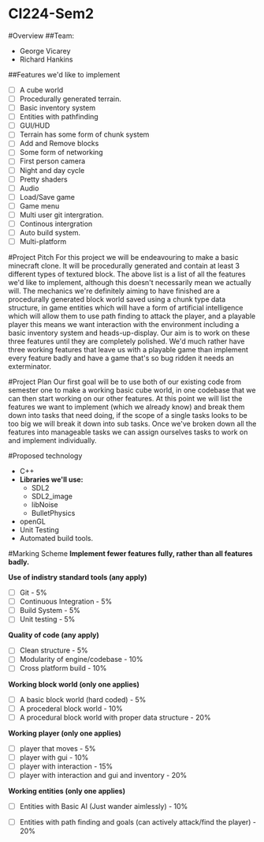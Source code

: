 # CI224-Sem2 

#Overview
##Team:
- George Vicarey
- Richard Hankins

##Features we'd like to implement

- [ ] A cube world
- [ ] Procedurally generated terrain.
- [ ] Basic inventory system
- [ ] Entities with pathfinding
- [ ] GUI/HUD
- [ ] Terrain has some form of chunk system
- [ ] Add and Remove blocks
- [ ] Some form of networking
- [ ] First person camera
- [ ] Night and day cycle
- [ ] Pretty shaders
- [ ] Audio
- [ ] Load/Save game
- [ ] Game menu
- [ ] Multi user git intergration.
- [ ] Continous intergration
- [ ] Auto build system.
- [ ] Multi-platform

#Project Pitch
For this project we will be endeavouring to make a basic minecraft clone. It will be procedurally generated and contain at least 3 different types of textured block. The above list is a list of all the features we'd like to implement, although this doesn't necessarily mean we actually will. The mechanics we're definitely aiming to have finished are a procedurally generated block world saved using a chunk type data structure, in game entities which will have a form of artificial intelligence which will allow them to use path finding to attack the player, and a playable player this means we want interaction with the environment including a basic inventory system and heads-up-display.
Our aim is to work on these three features until they are completely polished. We'd much rather have three working features that leave us with a playable game than implement every feature badly and have a game that's so bug ridden it needs an exterminator. 

#Project Plan
Our first goal will be to use both of our existing code from semester one to make a working basic cube world, in one codebase that we can then start working on our other features. At this point we will list the features we want to implement (which we already know) and break them down into tasks that need doing, if the scope of a single tasks looks to be too big we will break it down into sub tasks. Once we've broken down all the features into manageable tasks we can assign ourselves tasks to work on and implement individually.  

#Proposed technology
- C++
- **Libraries we'll use:**
  - SDL2
  - SDL2_image
  - libNoise
  - BulletPhysics
- openGL
- Unit Testing
- Automated build tools.

#Marking Scheme
**Implement fewer features fully, rather than all features badly.**

**Use of indistry standard tools (any apply)**
  - [ ] Git - 5%
  - [ ] Continuous Integration - 5%
  - [ ] Build System - 5%
  - [ ] Unit testing - 5%

**Quality of code (any apply)**
  - [ ] Clean structure - 5%
  - [ ] Modularity of engine/codebase - 10%
  - [ ] Cross platform build - 10%

**Working block world (only one applies)**
  - [ ] A basic block world (hard coded) - 5%
  - [ ] A procederal block world  - 10%
  - [ ] A procedural block world with proper data structure - 20%

**Working player (only one applies)**
  - [ ] player that moves - 5%
  - [ ] player with gui - 10%
  - [ ] player with interaction - 15%
  - [ ] player with interaction and gui and inventory - 20%

**Working entities (only one applies)**
  - [ ] Entities with Basic AI (Just wander aimlessly) - 10%
  - [ ] Entities with path finding and goals (can actively attack/find the player) - 20%

